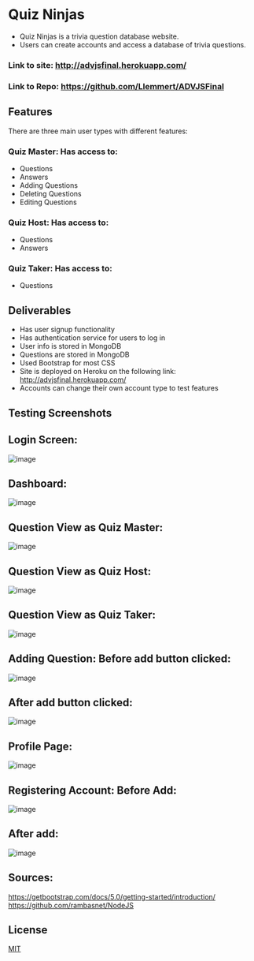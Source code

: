 # Quiz Ninjas

- Quiz Ninjas is a trivia question database website.
- Users can create accounts and access a database of trivia questions.

### Link to site: http://advjsfinal.herokuapp.com/
### Link to Repo: https://github.com/Llemmert/ADVJSFinal

## Features

There are three main user types with different features:

### Quiz Master: Has access to:
- Questions
- Answers
- Adding Questions
- Deleting Questions
- Editing Questions


### Quiz Host: Has access to:
- Questions
- Answers

### Quiz Taker: Has access to:
- Questions

## Deliverables
- Has user signup functionality
- Has authentication service for users to log in
- User info is stored in MongoDB
- Questions are stored in MongoDB
- Used Bootstrap for most CSS
- Site is deployed on Heroku on the following link: http://advjsfinal.herokuapp.com/
- Accounts can change their own account type to test features

## Testing Screenshots
## Login Screen:
![image](https://user-images.githubusercontent.com/77998718/118460180-aea22900-b6b9-11eb-9ef3-1002304c596f.png)

## Dashboard:
![image](https://user-images.githubusercontent.com/77998718/118461815-4a806480-b6bb-11eb-8dc5-a385a22b5a09.png)


## Question View as Quiz Master:
![image](https://user-images.githubusercontent.com/77998718/118460522-0476d100-b6ba-11eb-8414-88f45cda2a13.png)

## Question View as Quiz Host:
![image](https://user-images.githubusercontent.com/77998718/118460769-3f790480-b6ba-11eb-843f-4118d287757c.png)

## Question View as Quiz Taker:
![image](https://user-images.githubusercontent.com/77998718/118460893-5881b580-b6ba-11eb-97f3-cc338884da7b.png)

## Adding Question: Before add button clicked:
![image](https://user-images.githubusercontent.com/77998718/118462403-e0b48a80-b6bb-11eb-90a7-a89f0ef1bf88.png)

## After add button clicked:
![image](https://user-images.githubusercontent.com/77998718/118461323-cded8600-b6ba-11eb-9ea0-8c8f72f5e8f0.png)

## Profile Page:
![image](https://user-images.githubusercontent.com/77998718/118461598-1147f480-b6bb-11eb-993d-bfed0c5447bc.png)

## Registering Account: Before Add:
![image](https://user-images.githubusercontent.com/77998718/118462665-28d3ad00-b6bc-11eb-830c-612ec08b857f.png)

## After add:
![image](https://user-images.githubusercontent.com/77998718/118462734-3be67d00-b6bc-11eb-84f7-634e50d929f1.png)

## Sources:
https://getbootstrap.com/docs/5.0/getting-started/introduction/
https://github.com/rambasnet/NodeJS

## License
[MIT](https://choosealicense.com/licenses/mit/)
